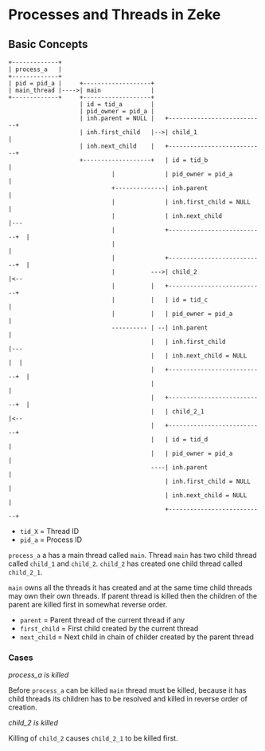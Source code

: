 Processes and Threads in Zeke
=============================

Basic Concepts
--------------

    +-------------+
    | process_a   |
    +-------------+
    | pid = pid_a |     +-------------------+
    | main_thread |---->| main              |
    +-------------+     +-------------------+
                        | id = tid_a        |
                        | pid_owner = pid_a |
                        | inh.parent = NULL |   +---------------------------+
                        | inh.first_child   |-->| child_1                   |
                        | inh.next_child    |   +---------------------------+
                        +-------------------+   | id = tid_b                |
                                 |              | pid_owner = pid_a         |
                                 +--------------| inh.parent                |
                                 |              | inh.first_child = NULL    |
                                 |              | inh.next_child            |---
                                 |              +---------------------------+  |
                                 |                                             |
                                 |              +---------------------------+  |
                                 |          --->| child_2                   |<--
                                 |          |   +---------------------------+
                                 |          |   | id = tid_c                |
                                 |          |   | pid_owner = pid_a         |
                                 ---------- | --| inh.parent                |
                                            |   | inh.first_child           |---
                                            |   | inh.next_child = NULL     |  |
                                            |   +---------------------------+  |
                                            |                                  |
                                            |   +---------------------------+  |
                                            |   | child_2_1                 |<--
                                            |   +---------------------------+
                                            |   | id = tid_d                |
                                            |   | pid_owner = pid_a         |
                                            ----| inh.parent                |
                                                | inh.first_child = NULL    |
                                                | inh.next_child = NULL     |
                                                +---------------------------+

+ `tid_X` = Thread ID
+ `pid_a` = Process ID

`process_a` a has a main thread called `main`. Thread `main` has two child
thread called `child_1` and `child_2`. `child_2` has created one child thread
called `child_2_1`.

`main` owns all the threads it has created and at the same time child threads
may own their own threads. If parent thread is killed then the children of the
parent are killed first in somewhat reverse order.

+ `parent` = Parent thread of the current thread if any
+ `first_child` = First child created by the current thread
+ `next_child` = Next child in chain of childer created by the parent thread

### Cases

*process_a is killed*

Before `process_a` can be killed `main` thread must be killed, because it has
child threads its children has to be resolved and killed in reverse order of
creation.

*child_2 is killed*

Killing of `child_2` causes `child_2_1` to be killed first.

